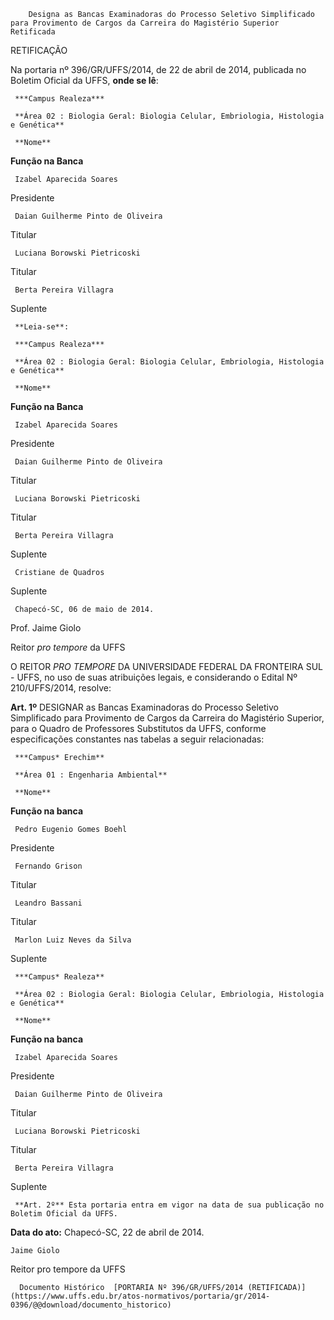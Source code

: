         Designa as Bancas Examinadoras do Processo Seletivo Simplificado para Provimento de Cargos da Carreira do Magistério Superior Retificada  

RETIFICAÇÃO

 Na portaria nº 396/GR/UFFS/2014, de 22 de abril de 2014, publicada no Boletim Oficial da UFFS, **onde se lê**:

     ***Campus Realeza***

     **Área 02 : Biologia Geral: Biologia Celular, Embriologia, Histologia e Genética**

     **Nome**

   **Função na Banca**

     Izabel Aparecida Soares

   Presidente

     Daian Guilherme Pinto de Oliveira

   Titular

     Luciana Borowski Pietricoski

   Titular

     Berta Pereira Villagra

   Suplente

     **Leia-se**:

     ***Campus Realeza***

     **Área 02 : Biologia Geral: Biologia Celular, Embriologia, Histologia e Genética**

     **Nome**

   **Função na Banca**

     Izabel Aparecida Soares

   Presidente

     Daian Guilherme Pinto de Oliveira

   Titular

     Luciana Borowski Pietricoski

   Titular

     Berta Pereira Villagra

   Suplente

     Cristiane de Quadros

   Suplente

     Chapecó-SC, 06 de maio de 2014.

 Prof. Jaime Giolo

 Reitor *pro tempore* da UFFS

 O REITOR *PRO TEMPORE* DA UNIVERSIDADE FEDERAL DA FRONTEIRA SUL - UFFS, no uso de suas atribuições legais, e considerando o Edital Nº 210/UFFS/2014, resolve:

 **Art. 1º** DESIGNAR as Bancas Examinadoras do Processo Seletivo Simplificado para Provimento de Cargos da Carreira do Magistério Superior, para o Quadro de Professores Substitutos da UFFS, conforme especificações constantes nas tabelas a seguir relacionadas:

     ***Campus* Erechim**

     **Área 01 : Engenharia Ambiental** 

     **Nome**

   **Função na banca**

     Pedro Eugenio Gomes Boehl

   Presidente

     Fernando Grison

   Titular

     Leandro Bassani

   Titular

     Marlon Luiz Neves da Silva

   Suplente

     ***Campus* Realeza**

     **Área 02 : Biologia Geral: Biologia Celular, Embriologia, Histologia e Genética**

     **Nome**

   **Função na banca**

     Izabel Aparecida Soares

   Presidente

     Daian Guilherme Pinto de Oliveira

   Titular

     Luciana Borowski Pietricoski

   Titular

     Berta Pereira Villagra

   Suplente

     **Art. 2º** Esta portaria entra em vigor na data de sua publicação no Boletim Oficial da UFFS.

  

   **Data do ato:** Chapecó-SC, 22 de abril de 2014.   
 

    Jaime Giolo   
 Reitor pro tempore da UFFS 

      Documento Histórico  [PORTARIA Nº 396/GR/UFFS/2014 (RETIFICADA)](https://www.uffs.edu.br/atos-normativos/portaria/gr/2014-0396/@@download/documento_historico)     
      